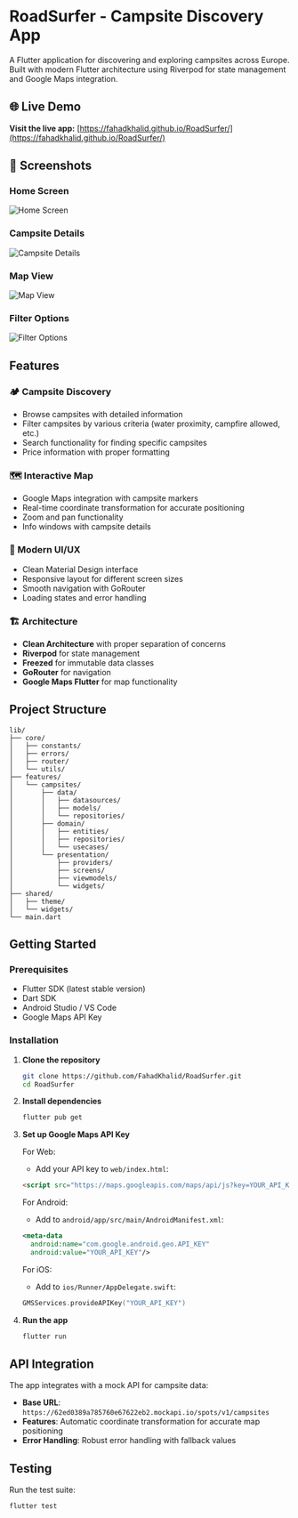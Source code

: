 # RoadSurfer - Campsite Discovery App

A Flutter application for discovering and exploring campsites across Europe. Built with modern Flutter architecture using Riverpod for state management and Google Maps integration.

## 🌐 Live Demo

**Visit the live app:** [https://fahadkhalid.github.io/RoadSurfer/](https://fahadkhalid.github.io/RoadSurfer/)

## 📱 Screenshots

### Home Screen
![Home Screen](Screenshot_20250630_151703.png)

### Campsite Details
![Campsite Details](Screenshot_20250630_151717.png)

### Map View
![Map View](Screenshot_20250630_151740.png)

### Filter Options
![Filter Options](Screenshot_20250630_151727.png)

## Features

### 🏕️ Campsite Discovery
- Browse campsites with detailed information
- Filter campsites by various criteria (water proximity, campfire allowed, etc.)
- Search functionality for finding specific campsites
- Price information with proper formatting

### 🗺️ Interactive Map
- Google Maps integration with campsite markers
- Real-time coordinate transformation for accurate positioning
- Zoom and pan functionality
- Info windows with campsite details

### 📱 Modern UI/UX
- Clean Material Design interface
- Responsive layout for different screen sizes
- Smooth navigation with GoRouter
- Loading states and error handling

### 🏗️ Architecture
- **Clean Architecture** with proper separation of concerns
- **Riverpod** for state management
- **Freezed** for immutable data classes
- **GoRouter** for navigation
- **Google Maps Flutter** for map functionality

## Project Structure

```
lib/
├── core/
│   ├── constants/
│   ├── errors/
│   ├── router/
│   └── utils/
├── features/
│   └── campsites/
│       ├── data/
│       │   ├── datasources/
│       │   ├── models/
│       │   └── repositories/
│       ├── domain/
│       │   ├── entities/
│       │   ├── repositories/
│       │   └── usecases/
│       └── presentation/
│           ├── providers/
│           ├── screens/
│           ├── viewmodels/
│           └── widgets/
├── shared/
│   ├── theme/
│   └── widgets/
└── main.dart
```

## Getting Started

### Prerequisites
- Flutter SDK (latest stable version)
- Dart SDK
- Android Studio / VS Code
- Google Maps API Key

### Installation

1. **Clone the repository**
   ```bash
   git clone https://github.com/FahadKhalid/RoadSurfer.git
   cd RoadSurfer
   ```

2. **Install dependencies**
   ```bash
   flutter pub get
   ```

3. **Set up Google Maps API Key**
   
   For Web:
   - Add your API key to `web/index.html`:
   ```html
   <script src="https://maps.googleapis.com/maps/api/js?key=YOUR_API_KEY"></script>
   ```
   
   For Android:
   - Add to `android/app/src/main/AndroidManifest.xml`:
   ```xml
   <meta-data
     android:name="com.google.android.geo.API_KEY"
     android:value="YOUR_API_KEY"/>
   ```
   
   For iOS:
   - Add to `ios/Runner/AppDelegate.swift`:
   ```swift
   GMSServices.provideAPIKey("YOUR_API_KEY")
   ```

4. **Run the app**
   ```bash
   flutter run
   ```

## API Integration

The app integrates with a mock API for campsite data:
- **Base URL**: `https://62ed0389a785760e67622eb2.mockapi.io/spots/v1/campsites`
- **Features**: Automatic coordinate transformation for accurate map positioning
- **Error Handling**: Robust error handling with fallback values

## Testing

Run the test suite:
```bash
flutter test
```
